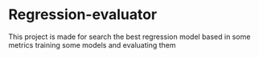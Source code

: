# Regression-evaluator
This project is made for search the best regression model based in some metrics training some models and evaluating them

